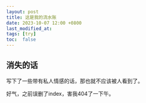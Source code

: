 ```yaml
---
layout: post
title: 这是我的流水账
date: 2023-10-07 12:00 +0800
last_modified_at: 
tags: [try]
toc:  false
---
```


## 消失的话
写下了一些带有私人情感的话，那也就不应该被人看到了。

好气，之前误删了index，害我404了一下午。